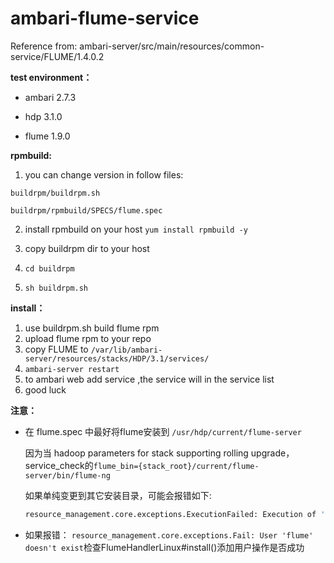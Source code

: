 # ambari-flume-service

Reference from: ambari-server/src/main/resources/common-service/FLUME/1.4.0.2

**test environment：**

- ambari 2.7.3

- hdp 3.1.0

- flume 1.9.0

**rpmbuild:**

  1. you can change version in follow files:

    buildrpm/buildrpm.sh

    buildrpm/rpmbuild/SPECS/flume.spec

  2. install rpmbuild on your host `yum install rpmbuild -y`

  3. copy buildrpm dir to your host

  4. `cd buildrpm`

  5. `sh buildrpm.sh`

**install：**

1. use buildrpm.sh build flume rpm
2. upload flume rpm to your repo
3. copy FLUME to `/var/lib/ambari-server/resources/stacks/HDP/3.1/services/`
4. `ambari-server restart`
5. to ambari web add service ,the service will in the service list
6. good luck

**注意：**

- 在 flume.spec 中最好将flume安装到 `/usr/hdp/current/flume-server`

  因为当 hadoop parameters for stack supporting rolling upgrade，service_check的`flume_bin={stack_root}/current/flume-server/bin/flume-ng`

  如果单纯变更到其它安装目录，可能会报错如下:
  ```bash
  resource_management.core.exceptions.ExecutionFailed: Execution of 'env JAVA_HOME=/usr/jdk64/jdk1.8.0_112 /usr/hdp/current/flume-server/bin/flume-ng version' returned 126. env: /usr/hdp/current/flume-server/bin/flume-ng: Permission denied
  ```

- 如果报错：
`resource_management.core.exceptions.Fail: User 'flume' doesn't exist`检查FlumeHandlerLinux#install()添加用户操作是否成功
